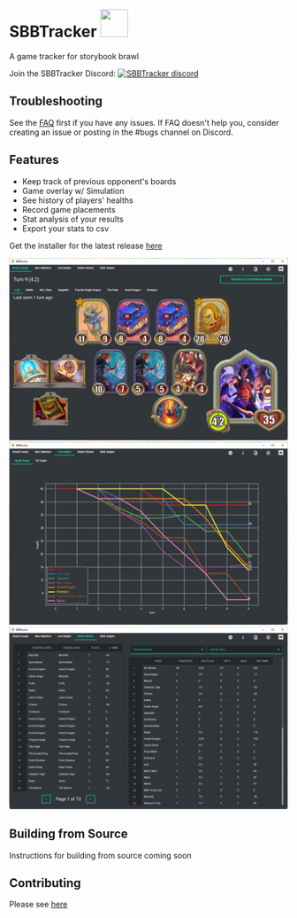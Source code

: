 # SBBTracker <img src="assets/icon.png" width="50" height="50">
A game tracker for storybook brawl

Join the SBBTracker Discord: [![SBBTracker discord](https://discordapp.com/api/guilds/909995539888762902/widget.png)](https://discord.gg/2AJctfj239)

## Troubleshooting
See the [FAQ](https://github.com/SBBTracker/SBBTracker/wiki/FAQ) first if you have any issues.
If FAQ doesn't help you, consider creating an issue or posting in the #bugs channel on Discord.

## Features
* Keep track of previous opponent's boards
* Game overlay w/ Simulation
* See history of players' healths
* Record game placements
* Stat analysis of your results
* Export your stats to csv

Get the installer for the latest release [here](https://github.com/SBBTracker/SBBTracker/releases/latest)

<img src="doc/sample-boardcomp.png">
<img src="doc/sample-graph.png">
<img src="doc/sample-stats.png">

## Building from Source
Instructions for building from source coming soon

## Contributing
Please see [here](CONTRIBUTING.md)